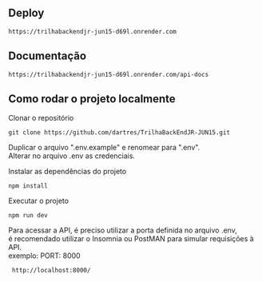 ## Deploy
```
https://trilhabackendjr-jun15-d69l.onrender.com
```

## Documentação
```
https://trilhabackendjr-jun15-d69l.onrender.com/api-docs
```

## Como rodar o projeto localmente

Clonar o repositório

```
git clone https://github.com/dartres/TrilhaBackEndJR-JUN15.git
```

Duplicar o arquivo ".env.example" e renomear para ".env".<br>
Alterar no arquivo .env as credenciais.<br>

Instalar as dependências do projeto
```
npm install
```

Executar o projeto
```
npm run dev
```

Para acessar a API, é preciso utilizar a porta definida no arquivo .env,<br>
é recomendado utilizar o Insomnia ou PostMAN para simular requisições à API.<br>
exemplo: PORT: 8000<br>
```
 http://localhost:8000/
```



